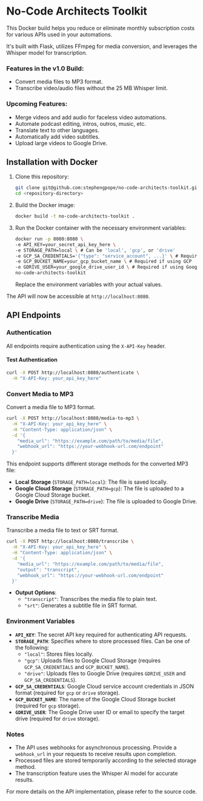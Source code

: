 
# No-Code Architects Toolkit

This Docker build helps you reduce or eliminate monthly subscription costs for various APIs used in your automations.

It's built with Flask, utilizes FFmpeg for media conversion, and leverages the Whisper model for transcription.

### Features in the v1.0 Build:

- Convert media files to MP3 format.
- Transcribe video/audio files without the 25 MB Whisper limit.

### Upcoming Features:

- Merge videos and add audio for faceless video automations.
- Automate podcast editing, intros, outros, music, etc.
- Translate text to other languages.
- Automatically add video subtitles.
- Upload large videos to Google Drive.

## Installation with Docker

1. Clone this repository:
   ```bash
   git clone git@github.com:stephengpope/no-code-architects-toolkit.git
   cd <repository-directory>
   ```

2. Build the Docker image:
   ```bash
   docker build -t no-code-architects-toolkit .
   ```

3. Run the Docker container with the necessary environment variables:

   ```bash
   docker run -p 8080:8080 \
   -e API_KEY=your_secret_api_key_here \
   -e STORAGE_PATH=local \ # Can be 'local', 'gcp', or 'drive'
   -e GCP_SA_CREDENTIALS='{"type": "service_account", ...}' \ # Required if using GCP
   -e GCP_BUCKET_NAME=your_gcp_bucket_name \ # Required if using GCP
   -e GDRIVE_USER=your_google_drive_user_id \ # Required if using Google Drive
   no-code-architects-toolkit
   ```

   Replace the environment variables with your actual values.

The API will now be accessible at `http://localhost:8080`.

## API Endpoints

### Authentication

All endpoints require authentication using the `X-API-Key` header.

#### Test Authentication

```bash
curl -X POST http://localhost:8080/authenticate \
  -H "X-API-Key: your_api_key_here"
```

### Convert Media to MP3

Convert a media file to MP3 format.

```bash
curl -X POST http://localhost:8080/media-to-mp3 \
  -H "X-API-Key: your_api_key_here" \
  -H "Content-Type: application/json" \
  -d '{
    "media_url": "https://example.com/path/to/media/file",
    "webhook_url": "https://your-webhook-url.com/endpoint"
  }'
```

This endpoint supports different storage methods for the converted MP3 file:

- **Local Storage** (`STORAGE_PATH=local`): The file is saved locally.
- **Google Cloud Storage** (`STORAGE_PATH=gcp`): The file is uploaded to a Google Cloud Storage bucket.
- **Google Drive** (`STORAGE_PATH=drive`): The file is uploaded to Google Drive.

### Transcribe Media

Transcribe a media file to text or SRT format.

```bash
curl -X POST http://localhost:8080/transcribe \
  -H "X-API-Key: your_api_key_here" \
  -H "Content-Type: application/json" \
  -d '{
    "media_url": "https://example.com/path/to/media/file",
    "output": "transcript",
    "webhook_url": "https://your-webhook-url.com/endpoint"
  }'
```

- **Output Options**:
  - `"transcript"`: Transcribes the media file to plain text.
  - `"srt"`: Generates a subtitle file in SRT format.

### Environment Variables

- **`API_KEY`**: The secret API key required for authenticating API requests.
- **`STORAGE_PATH`**: Specifies where to store processed files. Can be one of the following:
  - `"local"`: Stores files locally.
  - `"gcp"`: Uploads files to Google Cloud Storage (requires `GCP_SA_CREDENTIALS` and `GCP_BUCKET_NAME`).
  - `"drive"`: Uploads files to Google Drive (requires `GDRIVE_USER` and `GCP_SA_CREDENTIALS`).
- **`GCP_SA_CREDENTIALS`**: Google Cloud service account credentials in JSON format (required for `gcp` or `drive` storage).
- **`GCP_BUCKET_NAME`**: The name of the Google Cloud Storage bucket (required for `gcp` storage).
- **`GDRIVE_USER`**: The Google Drive user ID or email to specify the target drive (required for `drive` storage).

### Notes

- The API uses webhooks for asynchronous processing. Provide a `webhook_url` in your requests to receive results upon completion.
- Processed files are stored temporarily according to the selected storage method.
- The transcription feature uses the Whisper AI model for accurate results.

For more details on the API implementation, please refer to the source code.
